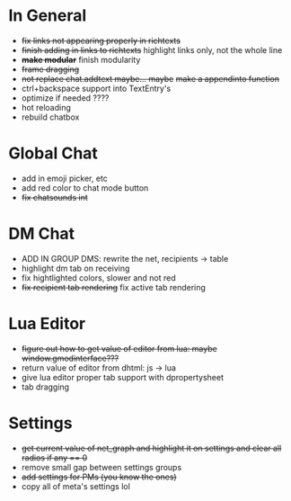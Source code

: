 # In General
* ~~fix links not appearing properly in richtexts~~
* ~~finish adding in links to richtexts~~ highlight links only, not the whole line
* ~~**make modular**~~ finish modularity
* ~~frame dragging~~
* ~~not replace chat.addtext maybe... maybe~~ ~~make a appendinto function~~
* ctrl+backspace support into TextEntry's
* optimize if needed ????
* hot reloading
* rebuild chatbox

# Global Chat
* add in emoji picker, etc
* add red color to chat mode button
* ~~fix chatsounds int~~

# DM Chat
* ADD IN GROUP DMS: rewrite the net, recipients -> table
* highlight dm tab on receiving
* fix hightlighted colors, slower and not red
* ~~fix recipient tab rendering~~ fix active tab rendering

# Lua Editor
* ~~figure out how to get value of editor from lua: maybe window.gmodinterface???~~
* return value of editor from dhtml: js -> lua
* give lua editor proper tab support with dpropertysheet
* tab dragging

# Settings
* ~~get current value of net_graph and highlight it on settings and clear all radios if any == 0~~
* remove small gap between settings groups
* ~~add settings for PMs (you know the ones)~~
* copy all of meta's settings lol
